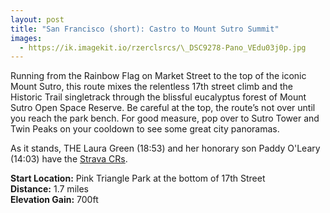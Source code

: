 ```yaml
---
layout: post
title: "San Francisco (short): Castro to Mount Sutro Summit"
images:
  - https://ik.imagekit.io/rzerclsrcs/\_DSC9278-Pano_VEdu03j0p.jpg
---
```


Running from the Rainbow Flag on Market Street to the top of the iconic Mount
Sutro, this route mixes the relentless 17th street climb and the Historic Trail
singletrack through the blissful eucalyptus forest of Mount Sutro Open Space
Reserve. Be careful at the top, the route’s not over until you reach the park
bench. For good measure, pop over to Sutro Tower and Twin Peaks on your cooldown
to see some great city panoramas.

As it stands, THE Laura Green (18:53) and her honorary son Paddy O'Leary (14:03)
have the [Strava CRs](https://www.strava.com/segments/24898541).

**Start Location:** Pink Triangle Park at the bottom of 17th Street<br>
**Distance:** 1.7 miles<br>
**Elevation Gain:** 700ft
